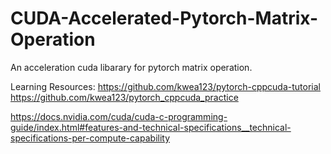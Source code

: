 # CUDA-Accelerated-Pytorch-Matrix-Operation
An acceleration cuda libarary for pytorch matrix operation.

Learning Resources:
https://github.com/kwea123/pytorch-cppcuda-tutorial
https://github.com/kwea123/pytorch_cppcuda_practice

https://docs.nvidia.com/cuda/cuda-c-programming-guide/index.html#features-and-technical-specifications__technical-specifications-per-compute-capability

